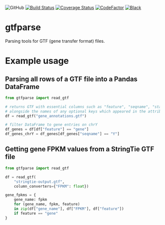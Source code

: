 ![GitHub](https://img.shields.io/github/license/milescsmith/gtfparse)
[![Build Status](https://travis-ci.org/milescsmith/gtfparse.svg?branch=master)](https://travis-ci.org/milescsmith/gtfparse)
[![Coverage Status](https://coveralls.io/repos/github/milescsmith/gtfparse/badge.svg?branch=master)](https://coveralls.io/github/milescsmith/gtfparse?branch=master)
[![CodeFactor](https://www.codefactor.io/repository/github/milescsmith/gtfparse/badge)](https://www.codefactor.io/repository/github/milescsmith/gtfparse)
[![Black](https://img.shields.io/badge/code%20style-black-000000.svg)](https://github.com/python/black)

gtfparse
========
Parsing tools for GTF (gene transfer format) files.

# Example usage

## Parsing all rows of a GTF file into a Pandas DataFrame

```python
from gtfparse import read_gtf

# returns GTF with essential columns such as "feature", "seqname", "start", "end"
# alongside the names of any optional keys which appeared in the attribute column
df = read_gtf("gene_annotations.gtf")

# filter DataFrame to gene entries on chrY
df_genes = df[df["feature"] == "gene"]
df_genes_chrY = df_genes[df_genes["seqname"] == "Y"]
```


## Getting gene FPKM values from a StringTie GTF file

```python
from gtfparse import read_gtf

df = read_gtf(
    "stringtie-output.gtf",
    column_converters={"FPKM": float})

gene_fpkms = {
    gene_name: fpkm
    for (gene_name, fpkm, feature)
    in zip(df["gene_name"], df["FPKM"], df["feature"])
    if feature == "gene"
}
```



